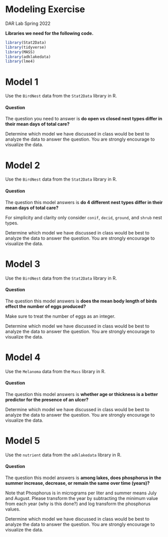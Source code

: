Modeling Exercise
================
DAR Lab
Spring 2022

**Libraries we need for the following code.**

``` r
library(Stat2Data)
library(tidyverse)
library(MASS)
library(adklakedata)
library(lme4)
```

# Model 1

Use the `BirdNest` data from the `Stat2Data` library in R.

#### Question

The question you need to answer is **do open vs closed nest types differ
in their mean days of total care?**

Determine which model we have discussed in class would be best to
analyze the data to answer the question. You are strongly encourage to
visualize the data.

# Model 2

Use the `BirdNest` data from the `Stat2Data` library in R.

#### Question

The question this model answers is **do 4 different nest types differ in
their mean days of total care?**

For simplicity and clarity only consider `conif`, `decid`, `ground`, and
`shrub` nest types.

Determine which model we have discussed in class would be best to
analyze the data to answer the question. You are strongly encourage to
visualize the data.

# Model 3

Use the `BirdNest` data from the `Stat2Data` library in R.

#### Question

The question this model answers is **does the mean body length of birds
effect the number of eggs produced?**

Make sure to treat the number of eggs as an integer.

Determine which model we have discussed in class would be best to
analyze the data to answer the question. You are strongly encourage to
visualize the data.

# Model 4

Use the `Melanoma` data from the `Mass` library in R.

#### Question

The question this model answers is **whether age or thickness is a
better predictor for the presence of an ulcer?**

Determine which model we have discussed in class would be best to
analyze the data to answer the question. You are strongly encourage to
visualize the data.

# Model 5

Use the `nutrient` data from the `adklakedata` library in R.

#### Question

The question this model answers is **among lakes, does phosphorus in the
summer increase, decrease, or remain the same over time (years)?**

Note that Phosphorus is in micrograms per liter and summer means July
and August. Please transform the year by subtracting the minimum value
from each year (why is this done?) and log transform the phosphorus
values.

Determine which model we have discussed in class would be best to
analyze the data to answer the question. You are strongly encourage to
visualize the data.
